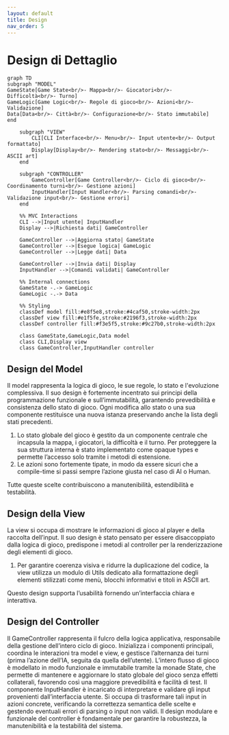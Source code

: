 ```yaml
---
layout: default
title: Design
nav_order: 5
---
```


# Design di Dettaglio

```mermaid
graph TD
subgraph "MODEL"
GameState[Game State<br/>- Mappa<br/>- Giocatori<br/>- Difficoltà<br/>- Turno]
GameLogic[Game Logic<br/>- Regole di gioco<br/>- Azioni<br/>- Validazione]
Data[Data<br/>- Città<br/>- Configurazione<br/>- Stato immutabile]
end

    subgraph "VIEW"
        CLI[CLI Interface<br/>- Menu<br/>- Input utente<br/>- Output formattato]
        Display[Display<br/>- Rendering stato<br/>- Messaggi<br/>- ASCII art]
    end

    subgraph "CONTROLLER"
        GameController[Game Controller<br/>- Ciclo di gioco<br/>- Coordinamento turni<br/>- Gestione azioni]
        InputHandler[Input Handler<br/>- Parsing comandi<br/>- Validazione input<br/>- Gestione errori]
    end

    %% MVC Interactions
    CLI -->|Input utente| InputHandler
    Display -->|Richiesta dati| GameController
    
    GameController -->|Aggiorna stato| GameState
    GameController -->|Esegue logica| GameLogic
    GameController -->|Legge dati| Data
    
    GameController -->|Invia dati| Display
    InputHandler -->|Comandi validati| GameController

    %% Internal connections
    GameState -.-> GameLogic
    GameLogic -.-> Data

    %% Styling
    classDef model fill:#e8f5e8,stroke:#4caf50,stroke-width:2px
    classDef view fill:#e1f5fe,stroke:#2196f3,stroke-width:2px
    classDef controller fill:#f3e5f5,stroke:#9c27b0,stroke-width:2px

    class GameState,GameLogic,Data model
    class CLI,Display view
    class GameController,InputHandler controller
```

## Design del Model
Il model rappresenta la logica di gioco, le sue regole, lo stato e l'evoluzione complessiva. Il suo design è 
fortemente incentrato sui principi della programmazione funzionale e sull’immutabilità, garantendo prevedibilità e 
consistenza dello stato di gioco. Ogni modifica allo stato o una sua componente restituisce una nuova istanza 
preservando anche la lista degli stati precedenti.

1) Lo stato globale del gioco è gestito da un componente centrale che incapsula la mappa, i giocatori, 
la difficoltà e il turno. Per proteggere la sua struttura interna è stato implementato come opaque types e 
permette l’accesso solo tramite i metodi di estensione.
2) Le azioni sono fortemente tipate, in modo da essere sicuri che a compile-time si passi sempre l’azione giusta 
nel caso di AI o Human.


Tutte queste scelte contribuiscono a manutenibilità, estendibilità e testabilità.

## Design della View
La view si occupa di mostrare le informazioni di gioco al player e della raccolta dell’input. Il suo design è
stato pensato per essere disaccoppiato dalla logica di gioco, predispone i metodi al controller per la renderizzazione 
degli elementi di gioco.

1) Per garantire coerenza visiva e ridurre la duplicazione del codice, la view utilizza un modulo di Utils dedicato 
alla formattazione degli elementi stilizzati come menù, blocchi informativi e titoli in ASCII art.


Questo design supporta l’usabilità fornendo un’interfaccia chiara e interattiva.

## Design del Controller
Il GameController rappresenta il fulcro della logica applicativa, responsabile della gestione dell’intero ciclo di gioco.
Inizializza i componenti principali, coordina le interazioni tra model e view, e gestisce l’alternanza dei turni (prima
l’azione dell’IA, seguita da quella dell’utente).
L’intero flusso di gioco è modellato in modo funzionale e immutabile tramite la monade State, che permette di mantenere
e aggiornare lo stato globale del gioco senza effetti collaterali, favorendo così una maggiore prevedibilità e facilità 
di test.
Il componente InputHandler è incaricato di interpretare e validare gli input provenienti dall’interfaccia utente. 
Si occupa di trasformare tali input in azioni concrete, verificando la correttezza semantica delle scelte e gestendo 
eventuali errori di parsing o input non validi.
Il design modulare e funzionale del controller è fondamentale per garantire la robustezza, la manutenibilità e 
la testabilità del sistema.



